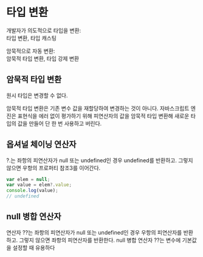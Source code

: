 # 타입 변환

개발자가 의도적으로 타입을 변환:  
타입 변환, 타입 캐스팅

암묵적으로 자동 변환:  
암묵적 타입 변환, 타입 강제 변환

## 암묵적 타입 변환

원시 타입은 변경할 수 없다.

암묵적 타입 변환은 기존 변수 값을 재할당하여 변경하는 것이 아니다. 자바스크립트 엔진은 표현식을 에러 없이 평가하기 위해 피연산자의 값을 암묵적 타입 변환해 새로운 타입의 값을 만들어 단 한 번 사용하고 버린다.

## 옵셔널 체이닝 연산자

?.는 좌항의 피연산자가 null 또는 undefined인 경우 undefined를 반환하고. 그렇지 않으면 우항의 프로퍼티 참조3를 이어간다.

```js
var elem = null;
var value = elem?.value;
console.log(value);
// undefined
```

## null 병합 연산자

연산자 ??는 좌항의 피연산자가 null 또는
undefined인 경우 우항의 피연산자를 반환하고. 그렇지 않으면 좌항의 피연산자를 반환한다. null 병합 연산자 ??는 변수에 기본값을 설정할 때 유용하다
